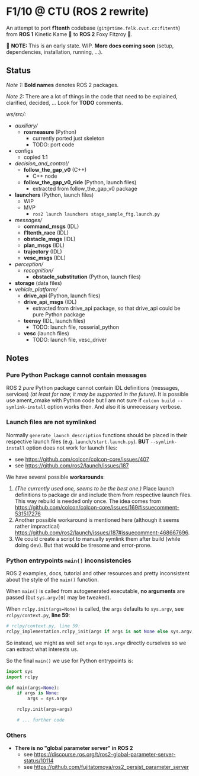 # F1/10 @ CTU (ROS 2 rewrite)

An attempt to port **f1tenth** codebase (`git@rtime.felk.cvut.cz:f1tenth`)
from **ROS 1** Kinetic Kame 🐢 to **ROS 2** Foxy Fitzroy 🦊.

🚧 **NOTE:** This is an early state. WIP. **More docs coming soon**
(setup, dependencies, installation, running, ...).


## Status

_Note 1:_ **Bold names** denotes ROS 2 packages.

_Note 2:_ There are a lot of things in the code
that need to be explained, clarified, decided, ...
Look for **TODO** comments.

_ws/src/:_
* _auxiliary/_
    * **rosmeasure** (Python)
        * currently ported just skeleton
        * TODO: port code
* configs
    * copied 1:1
* _decision_and_control/_
    * **follow_the_gap_v0** (C++)
        * C++ node
    * **follow_the_gap_v0_ride** (Python, launch files)
        * extracted from follow_the_gap_v0 package
* **launchers** (Python, launch files)
    * WIP
    * MVP
        * `ros2 launch launchers stage_sample_ftg.launch.py`
* _messages/_
    * **command_msgs** (IDL)
    * **f1tenth_race** (IDL)
    * **obstacle_msgs** (IDL)
    * **plan_msgs** (IDL)
    * **trajectory** (IDL)
    * **vesc_msgs** (IDL)
* _perception/_
    * _recognition/_
        * **obstacle_substitution** (Python, launch files)
* **storage** (data files)
* _vehicle_platform/_
    * **drive_api** (Python, launch files)
    * **drive_api_msgs** (IDL)
        * extracted from drive_api package,
          so that drive_api could be pure Python package
    * **teensy** (IDL, launch files)
        * TODO: launch file, rosserial_python
    * **vesc** (launch files)
        * TODO: launch file, vesc_driver


## Notes


### Pure Python Package cannot contain messages

ROS 2 _pure_ Python package cannot contain IDL definitions (messages, services)
_(at least for now, it may be supported in the future)_.
It is possible use ament_cmake with Python code but I am not sure
if `colcon build --symlink-install` option works then.
And also it is unnecessary verbose.  


### Launch files are not symlinked

Normally `generate_launch_description` functions should be placed
in their respective launch files (e.g. `launch/start.launch.py`).
**BUT** `--symlink-install` option does not work for launch files:
* see https://github.com/colcon/colcon-core/issues/407
* see https://github.com/ros2/launch/issues/187

We have several possible **workarounds**:
1. _(The currently used one, seems to be the best one.)_ Place launch definitions to package dir and include them
    from respective launch files. This way rebuild is needed only once. 
    The idea comes from https://github.com/colcon/colcon-core/issues/169#issuecomment-531517276
2. Another possible workaround is mentioned here (although it seems rather impractical) https://github.com/ros2/launch/issues/187#issuecomment-468667696.
3. We could create a script to manually symlink them after build (while doing dev). But that would be tiresome and error-prone.


### Python entrypoints `main()` inconsistencies

ROS 2 examples, docs, tutorial and other resources and pretty inconsistent about the style of the `main()` function.

When `main()` is called from autogenerated executable, **no arguments** are passed
(but `sys.argv[0]` may be tweaked).

When `rclpy.init(args=None)` is called, the `args` defaults to
`sys.argv`, see `rclpy/context.py`, **line 59**:
```python
# rclpy/context.py, line 59:
rclpy_implementation.rclpy_init(args if args is not None else sys.argv, capsule)
```

So instead, we might as well set `args` to `sys.argv` directly ourselves
so we can extract what interests us.

So the final `main()` we use for Python entrypoints is:
```python
import sys
import rclpy

def main(args=None):
    if args is None:
        args = sys.argv

    rclpy.init(args=args)

    # ... further code
```


### Others

* **There is no "global parameter server" in ROS 2**
    * see https://discourse.ros.org/t/ros2-global-parameter-server-status/10114
    * see https://github.com/fujitatomoya/ros2_persist_parameter_server
